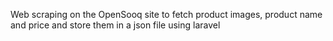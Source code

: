 Web scraping on the OpenSooq site to fetch product images, product name and price and store them in a json file using laravel
